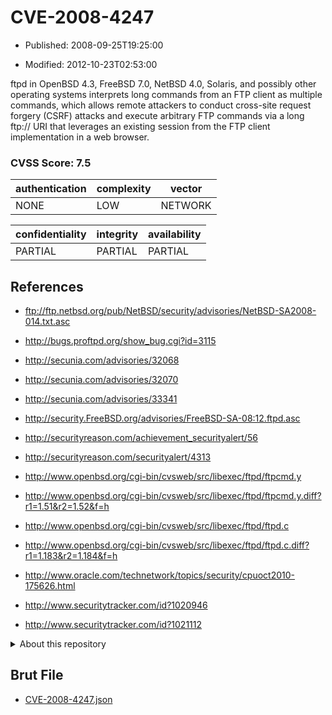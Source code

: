 # CVE-2008-4247

- Published: 2008-09-25T19:25:00

- Modified: 2012-10-23T02:53:00

ftpd in OpenBSD 4.3, FreeBSD 7.0, NetBSD 4.0, Solaris, and possibly other operating systems interprets long commands from an FTP client as multiple commands, which allows remote attackers to conduct cross-site request forgery (CSRF) attacks and execute arbitrary FTP commands via a long ftp:// URI that leverages an existing session from the FTP client implementation in a web browser.

### CVSS Score: **7.5**

| authentication | complexity | vector |
| --- | --- | --- |
| NONE | LOW | NETWORK |

| confidentiality | integrity | availability |
| --- | --- | --- |
| PARTIAL | PARTIAL | PARTIAL |

## References

* ftp://ftp.netbsd.org/pub/NetBSD/security/advisories/NetBSD-SA2008-014.txt.asc

* http://bugs.proftpd.org/show_bug.cgi?id=3115

* http://secunia.com/advisories/32068

* http://secunia.com/advisories/32070

* http://secunia.com/advisories/33341

* http://security.FreeBSD.org/advisories/FreeBSD-SA-08:12.ftpd.asc

* http://securityreason.com/achievement_securityalert/56

* http://securityreason.com/securityalert/4313

* http://www.openbsd.org/cgi-bin/cvsweb/src/libexec/ftpd/ftpcmd.y

* http://www.openbsd.org/cgi-bin/cvsweb/src/libexec/ftpd/ftpcmd.y.diff?r1=1.51&r2=1.52&f=h

* http://www.openbsd.org/cgi-bin/cvsweb/src/libexec/ftpd/ftpd.c

* http://www.openbsd.org/cgi-bin/cvsweb/src/libexec/ftpd/ftpd.c.diff?r1=1.183&r2=1.184&f=h

* http://www.oracle.com/technetwork/topics/security/cpuoct2010-175626.html

* http://www.securitytracker.com/id?1020946

* http://www.securitytracker.com/id?1021112

<details>
<summary>About this repository</summary> 

  This repository is part of the project [Live Hack CVE](https://github.com/Live-Hack-CVE). Main website can be found [www.live-hack.org](https://www.live-hack.org) 
  
  Made by [Sn0wAlice](https://github.com/Sn0wAlice) for the people that care about security and need to have a feed of the latest CVEs. Hope you enjoy it, don't forget to star the repo and follow me on [Twitter](https://twitter.com/Sn0wAlice) and [Github](https://github.com/Sn0wAlice). And that is my [personnal website](https://www.alice-snow.me/)

  - [Home Page](https://github.com/Live-Hack-CVE)
  - [Framework](https://github.com/Live-Hack-CVE/cve-framework)
  - [CVE database](https://github.com/Live-Hack-CVE/full_database)
  - [Changelog](https://github.com/Live-Hack-CVE/Changelog)
</details>

## Brut File

* [CVE-2008-4247.json](https://raw.githubusercontent.com/Live-Hack-CVE/full_database/main/cves/2008/CVE-2008-4247.json)

